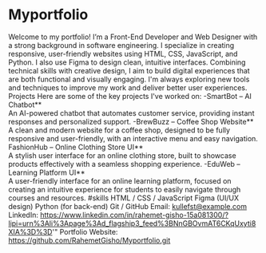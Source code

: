 # Myportfolio
Welcome to my portfolio! I’m a Front-End Developer and Web Designer with a strong background in software engineering. I specialize in creating responsive, user-friendly websites using HTML, CSS, JavaScript, and Python. I also use Figma to design clean, intuitive interfaces. Combining technical skills with creative design, I aim to build digital experiences that are both functional and visually engaging. I'm always exploring new tools and techniques to improve my work and deliver better user experiences.
Projects
Here are some of the key projects I've worked on:
-SmartBot – AI Chatbot**  
  An AI-powered chatbot that automates customer service, providing instant responses and personalized support.
-BrewBuzz – Coffee Shop Website**  
  A clean and modern website for a coffee shop, designed to be fully responsive and user-friendly, with an interactive menu and easy navigation.
FashionHub – Online Clothing Store UI**  
  A stylish user interface for an online clothing store, built to showcase products effectively with a seamless shopping experience.
-EduWeb – Learning Platform UI**  
  A user-friendly interface for an online learning platform, focused on creating an intuitive experience for students to easily navigate through courses and resources.
#skills
 HTML / CSS / JavaScript
 Figma (UI/UX design)
 Python (for back-end)
 Git / GitHub
 Email: kullefst@example.com  
 LinkedIn: https://www.linkedin.com/in/rahemet-gisho-15a081300/?lipi=urn%3Ali%3Apage%3Ad_flagship3_feed%3BNnGBOvmAT6CKqUxyti8XIA%3D%3D'" 
 Portfolio Website: https://github.com/RahemetGisho/Myportfolio.git
